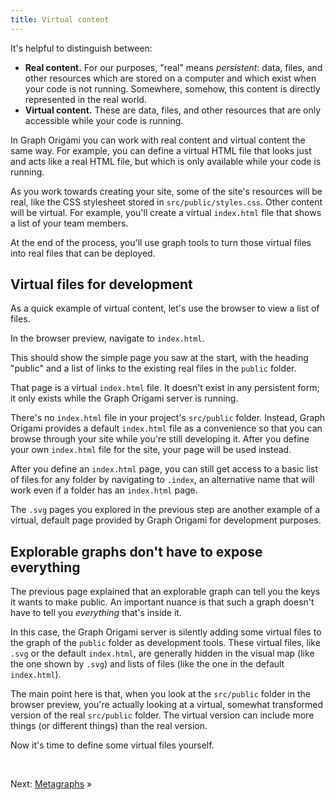 ```yaml
---
title: Virtual content
---
```


It's helpful to distinguish between:

- **Real content.** For our purposes, "real" means _persistent_: data, files, and other resources which are stored on a computer and which exist when your code is not running. Somewhere, somehow, this content is directly represented in the real world.
- **Virtual content.** These are data, files, and other resources that are only accessible while your code is running.

In Graph Origami you can work with real content and virtual content the same way. For example, you can define a virtual HTML file that looks just and acts like a real HTML file, but which is only available while your code is running.

As you work towards creating your site, some of the site's resources will be real, like the CSS stylesheet stored in `src/public/styles.css`. Other content will be virtual. For example, you'll create a virtual `index.html` file that shows a list of your team members.

At the end of the process, you'll use graph tools to turn those virtual files into real files that can be deployed.

## Virtual files for development

As a quick example of virtual content, let's use the browser to view a list of files.

<span class="tutorialStep"></span> In the browser preview, navigate to `index.html`.

This should show the simple page you saw at the start, with the heading "public" and a list of links to the existing real files in the `public` folder.

That page is a virtual `index.html` file. It doesn't exist in any persistent form; it only exists while the Graph Origami server is running.

There's no `index.html` file in your project's `src/public` folder. Instead, Graph Origami provides a default `index.html` file as a convenience so that you can browse through your site while you're still developing it. After you define your own `index.html` file for the site, your page will be used instead.

After you define an `index.html` page, you can still get access to a basic list of files for any folder by navigating to `.index`, an alternative name that will work even if a folder has an `index.html` page.

The `.svg` pages you explored in the previous step are another example of a virtual, default page provided by Graph Origami for development purposes.

## Explorable graphs don't have to expose everything

The previous page explained that an explorable graph can tell you the keys it wants to make public. An important nuance is that such a graph doesn't have to tell you _everything_ that's inside it.

In this case, the Graph Origami server is silently adding some virtual files to the graph of the `public` folder as development tools. These virtual files, like `.svg` or the default `index.html`, are generally hidden in the visual map (like the one shown by `.svg`) and lists of files (like the one in the default `index.html`).

The main point here is that, when you look at the `src/public` folder in the browser preview, you're actually looking at a virtual, somewhat transformed version of the real `src/public` folder. The virtual version can include more things (or different things) than the real version.

Now it's time to define some virtual files yourself.

&nbsp;

Next: [Metagraphs](intro4.html) »
